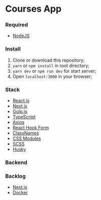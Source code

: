 # Courses App

### Required
- [NodeJS](https://nodejs.org/en/)

### Install
1. Clone or download this repository;
2. `yarn` or `npm install` in root directory;
3. `yarn dev` or `npm run dev` for start server;
4. Open `localhost:3000` in your browser;

### Stack
- [React.js](https://reactjs.org/)
- [Next.js](https://nextjs.org/)
- [Gulp.js](https://gulpjs.com/)
- [TypeScript](https://www.typescriptlang.org/)
- [Axios](https://axios-http.com/)
- [React Hook Form](https://react-hook-form.com/)
- [ClassNames](https://github.com/JedWatson/classnames)
- [CSS Modules](https://github.com/css-modules)
- [SCSS](https://sass-lang.com/)
- [Husky](https://typicode.github.io/husky/)

### Backend

### Backlog
- [Nest.js](https://nestjs.com/)
- [Docker](https://www.docker.com/)